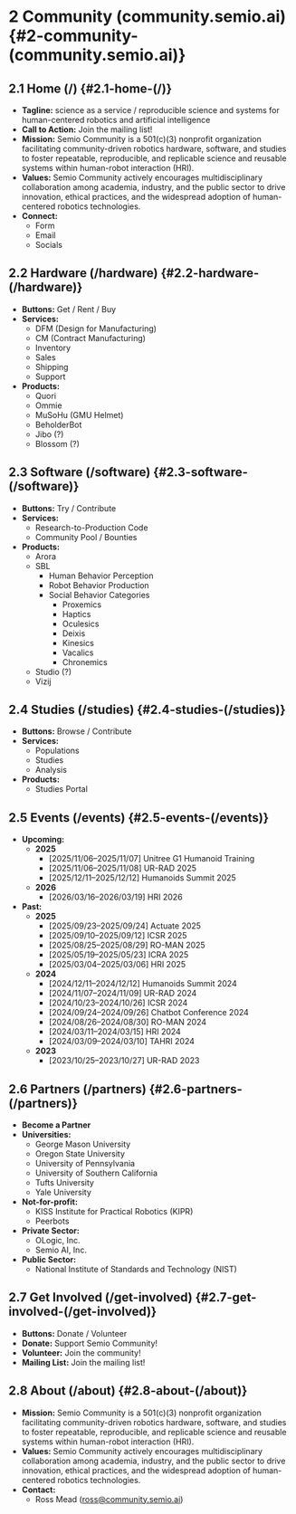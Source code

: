 # **2	Community (community.semio.ai)** {#2-community-(community.semio.ai)}

## **2.1	Home (/)** {#2.1-home-(/)}

* **Tagline:** science as a service / reproducible science and systems for human-centered robotics and artificial intelligence
* **Call to Action:** Join the mailing list\!
* **Mission:** Semio Community is a 501(c)(3) nonprofit organization facilitating community-driven robotics hardware, software, and studies to foster repeatable, reproducible, and replicable science and reusable systems within human-robot interaction (HRI).
* **Values:** Semio Community actively encourages multidisciplinary collaboration among academia, industry, and the public sector to drive innovation, ethical practices, and the widespread adoption of human-centered robotics technologies.
* **Connect:**
  * Form
  * Email
  * Socials

## **2.2	Hardware (/hardware)** {#2.2-hardware-(/hardware)}

* **Buttons:** Get / Rent / Buy
* **Services:**
  * DFM (Design for Manufacturing)
  * CM (Contract Manufacturing)
  * Inventory
  * Sales
  * Shipping
  * Support
* **Products:**
  * Quori
  * Ommie
  * MuSoHu (GMU Helmet)
  * BeholderBot
  * Jibo (?)
  * Blossom (?)

## **2.3	Software (/software)** {#2.3-software-(/software)}

* **Buttons:** Try / Contribute
* **Services:**
  * Research-to-Production Code
  * Community Pool / Bounties
* **Products:**
  * Arora
  * SBL
    * Human Behavior Perception
    * Robot Behavior Production
    * Social Behavior Categories
      * Proxemics
      * Haptics
      * Oculesics
      * Deixis
      * Kinesics
      * Vacalics
      * Chronemics
  * Studio (?)
  * Vizij

## **2.4	Studies (/studies)** {#2.4-studies-(/studies)}

* **Buttons:** Browse / Contribute
* **Services:**
  * Populations
  * Studies
  * Analysis
* **Products:**
  * Studies Portal

## **2.5	Events (/events)** {#2.5-events-(/events)}

* **Upcoming:**
  * **2025**
    * \[2025/11/06–2025/11/07\] Unitree G1 Humanoid Training
    * \[2025/11/06–2025/11/08\] UR-RAD 2025
    * \[2025/12/11–2025/12/12\] Humanoids Summit 2025
  * **2026**
    * \[2026/03/16–2026/03/19\] HRI 2026
* **Past:**
  * **2025**
    * \[2025/09/23–2025/09/24\] Actuate 2025
    * \[2025/09/10–2025/09/12\] ICSR 2025
    * \[2025/08/25–2025/08/29\] RO-MAN 2025
    * \[2025/05/19–2025/05/23\] ICRA 2025
    * \[2025/03/04–2025/03/06\] HRI 2025
  * **2024**
    * \[2024/12/11–2024/12/12\] Humanoids Summit 2024
    * \[2024/11/07–2024/11/09\] UR-RAD 2024
    * \[2024/10/23–2024/10/26\] ICSR 2024
    * \[2024/09/24–2024/09/26\] Chatbot Conference 2024
    * \[2024/08/26–2024/08/30\] RO-MAN 2024
    * \[2024/03/11–2024/03/15\] HRI 2024
    * \[2024/03/09–2024/03/10\] TAHRI 2024
  * **2023**
    * \[2023/10/25–2023/10/27\] UR-RAD 2023

## **2.6	Partners (/partners)** {#2.6-partners-(/partners)}

* **Become a Partner**
* **Universities:**
  * George Mason University
  * Oregon State University
  * University of Pennsylvania
  * University of Southern California
  * Tufts University
  * Yale University
* **Not-for-profit:**
  * KISS Institute for Practical Robotics (KIPR)
  * Peerbots
* **Private Sector:**
  * OLogic, Inc.
  * Semio AI, Inc.
* **Public Sector:**
  * National Institute of Standards and Technology (NIST)

## **2.7	Get Involved (/get-involved)** {#2.7-get-involved-(/get-involved)}

* **Buttons:** Donate / Volunteer
* **Donate:** Support Semio Community\!
* **Volunteer:** Join the community\!
* **Mailing List:** Join the mailing list\!

## **2.8 	About (/about)** {#2.8-about-(/about)}

* **Mission:** Semio Community is a 501(c)(3) nonprofit organization facilitating community-driven robotics hardware, software, and studies to foster repeatable, reproducible, and replicable science and reusable systems within human-robot interaction (HRI).
* **Values:** Semio Community actively encourages multidisciplinary collaboration among academia, industry, and the public sector to drive innovation, ethical practices, and the widespread adoption of human-centered robotics technologies.
* **Contact:**
  * Ross Mead (ross@community.semio.ai)
